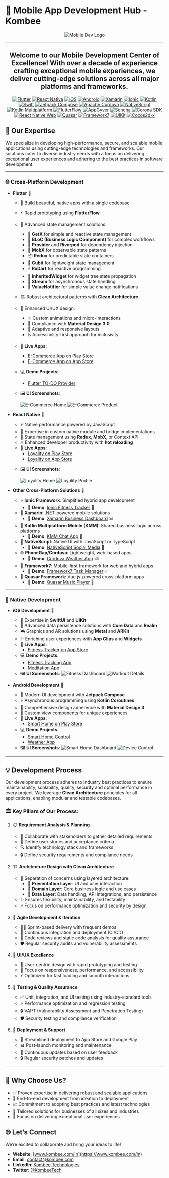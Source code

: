 # 📱 Mobile App Development Hub - Kombee

<div align="center">
  <img src="app devlopment cover image (1).jpg" alt="Mobile Dev Logo" />

---

## Welcome to our Mobile Development Center of Excellence! With over a decade of experience crafting exceptional mobile experiences, we deliver cutting-edge solutions across all major platforms and frameworks.

[![Flutter](https://img.shields.io/badge/Flutter-02569B?style=for-the-badge&logo=flutter&logoColor=white)](https://flutter.dev/)
[![React Native](https://img.shields.io/badge/React_Native-20232A?style=for-the-badge&logo=react&logoColor=61DAFB)](https://reactnative.dev/)
[![iOS](https://img.shields.io/badge/iOS-000000?style=for-the-badge&logo=ios&logoColor=white)](https://developer.apple.com/ios/)
[![Android](https://img.shields.io/badge/Android-3DDC84?style=for-the-badge&logo=android&logoColor=white)](https://developer.android.com/)
[![Xamarin](https://img.shields.io/badge/Xamarin-3498db?style=for-the-badge&logo=xamarin&logoColor=white)](https://dotnet.microsoft.com/apps/xamarin)
[![Ionic](https://img.shields.io/badge/Ionic-3880ff?style=for-the-badge&logo=ionic&logoColor=white)](https://ionicframework.com/)
[![Kotlin](https://img.shields.io/badge/Kotlin-7F52FF?style=for-the-badge&logo=kotlin&logoColor=white)](https://kotlinlang.org/)
[![Swift](https://img.shields.io/badge/Swift-F05138?style=for-the-badge&logo=swift&logoColor=white)](https://developer.apple.com/swift/)
[![Jetpack Compose](https://img.shields.io/badge/Jetpack_Compose-03DAC5?style=for-the-badge&logo=jetpack-compose&logoColor=white)](https://developer.android.com/jetpack/compose)
[![Apache Cordova](https://img.shields.io/badge/Apache_Cordova-E1E1E1?style=for-the-badge&logo=apache-cordova&logoColor=black)](https://cordova.apache.org/)
[![NativeScript](https://img.shields.io/badge/NativeScript-00A9D1?style=for-the-badge&logo=nativescript&logoColor=white)](https://nativescript.org/)
[![Kotlin Multiplatform](https://img.shields.io/badge/Kotlin_Multiplatform-0095D9?style=for-the-badge&logo=kotlin&logoColor=white)](https://kotlinlang.org/docs/multiplatform.html)
[![FlutterFlow](https://img.shields.io/badge/FlutterFlow-0960F0?style=for-the-badge&logo=flutter&logoColor=white)](https://flutterflow.io/)
[![AppGyver](https://img.shields.io/badge/AppGyver-00BFFF?style=for-the-badge&logo=appgyver&logoColor=white)](https://www.appgyver.com/)
[![Sencha](https://img.shields.io/badge/Sencha-0080FF?style=for-the-badge&logo=sencha&logoColor=white)](https://www.sencha.com/)
[![Corona SDK](https://img.shields.io/badge/Corona_SDK-000000?style=for-the-badge&logo=corona&logoColor=white)](https://coronalabs.com/)
[![React Native Web](https://img.shields.io/badge/React_Native_Web-000000?style=for-the-badge&logo=react&logoColor=61DAFB)](https://necolas.github.io/react-native-web/)
[![Quasar](https://img.shields.io/badge/Quasar-1976D2?style=for-the-badge&logo=quasar&logoColor=white)](https://quasar.dev/)
[![Framework7](https://img.shields.io/badge/Framework7-000000?style=for-the-badge&logo=framework7&logoColor=white)](https://framework7.io/)
[![UIKit](https://img.shields.io/badge/UIKit-000000?style=for-the-badge&logo=uikit&logoColor=white)](https://getuikit.com/)
[![Cocos2d-x](https://img.shields.io/badge/Cocos2d_x-4B8BF5?style=for-the-badge&logo=cocos2d&logoColor=white)](https://www.cocos.com/en/)

</div>

## 🚀 Our Expertise

We specialize in developing high-performance, secure, and scalable mobile applications using cutting-edge technologies and frameworks. Our solutions cater to diverse industry needs with a focus on delivering exceptional user experiences and adhering to the best practices in software development.

---

### 🌐 **Cross-Platform Development**

- **Flutter** 🚀

  - 🎨 Build beautiful, native apps with a single codebase
  - ⚡ Rapid prototyping using **FlutterFlow**
  - 🔄 Advanced state management solutions:
    - 🎯 **GetX** for simple and reactive state management
    - 🔄 **BLoC (Business Logic Component)** for complex workflows
    - 💉 **Provider** and **Riverpod** for dependency injection
    - 🔄 **MobX** for observable state patterns
    - 📦 **Redux** for predictable state containers
    - 🎯 **Cubit** for lightweight state management
    - ⚡ **RxDart** for reactive programming
    - 🔗 **InheritedWidget** for widget tree state propagation
    - 🌊 **Stream** for asynchronous state handling
    - 💫 **ValueNotifier** for simple value change notifications
  - 🏗️ Robust architectural patterns with **Clean Architecture**
  - 🎨 Enhanced UI/UX design:
    - ✨ Custom animations and micro-interactions
    - 🎨 Compliance with **Material Design 3.0**
    - 📱 Adaptive and responsive layouts
    - ♿ Accessibility-first approach for inclusivity
  - 📱 **Live Apps**:
    - [E-Commerce App on Play Store](https://play.google.com/store/apps/details?id=com.easternts.tamnhabhanu)
    - [E-Commerce App on App Store](https://apps.apple.com/in/app/bhanu/id6449945694)
  - 💻 **Demo Projects**:
    - [Flutter TO-DO Provider](https://github.com/MobileApp-Dev-Kombee/todo_app_provider)
    <!-- - [Flutter Social Media App](https://github.com/flutter/social-demo) -->
  - 🖼️ **UI Screenshots**:

    ![E-Commerce Home](image1.png)
    ![E-Commerce Product](image2.png)

- **React Native** 📱

  - ⚡ Native performance powered by JavaScript
  - 🔧 Expertise in custom native module and bridge implementations
  - 🔄 State management using **Redux**, **MobX**, or Context API
  - 🔥 Enhanced developer productivity with **hot reloading**
  - 📱 **Live Apps**:
    - [Loyality on Play Store](https://play.google.com/store/apps/details?id=com.birlaopusid.contractorportal&hl=en_IN)
    - [Loyality on App Store](https://apps.apple.com/in/app/birla-opus-id/id6476536889)
  <!-- - 💻 **Demo Projects**:
    - [Food Delivery App](https://github.com/react-native/food-delivery-demo)
    - [Task Management App](https://github.com/react-native/task-manager-demo) -->
  - 🖼️ **UI Screenshots**:
  
    ![Loyality Home](opus_home.png)
    ![Loyality Profile](opus_home.png)

- **Other Cross-Platform Solutions** 🔄
  - ⚡ **Ionic Framework**: Simplified hybrid app development
    - 🌟 **Demo**: [Ionic Fitness Tracker](https://ionic-fitness-demo.com) 💪
  - 🔷 **Xamarin**: .NET-powered mobile solutions
    - 🌟 **Demo**: [Xamarin Business Dashboard](https://xamarin-dashboard-demo.com) 📊
  - 🔵 **Kotlin Multiplatform Mobile (KMM)**: Shared business logic across platforms
    - 🌟 **Demo**: [KMM Chat App](https://kmm-chat-demo.com) 💬
  - 📱 **NativeScript**: Native UI with JavaScript or TypeScript
    - 🌟 **Demo**: [NativeScript Social Media](https://nativescript-social-demo.com) 🤳
  - 🌐 **PhoneGap/Cordova**: Lightweight, web-based apps
    - 🌟 **Demo**: [Cordova Weather App](https://cordova-weather-demo.com) ⛅
  - 📱 **Framework7**: Mobile-first framework for web and hybrid apps
    - 🌟 **Demo**: [Framework7 Task Manager](https://framework7-tasks-demo.com) ✅
  - 🎯 **Quasar Framework**: Vue.js-powered cross-platform apps
    - 🌟 **Demo**: [Quasar Music Player](https://quasar-music-demo.com) 🎵

---

### 📱 **Native Development**

- **iOS Development** 🍎

  - 🎨 Expertise in **SwiftUI** and **UIKit**
  - 💾 Advanced data persistence solutions with **Core Data** and **Realm**
  - 🎮 Graphics and AR solutions using **Metal** and **ARKit**
  - ✨ Enriching user experiences with **App Clips** and **Widgets**
  - 📱 **Live Apps**:
    - [Fitness Tracker on App Store](https://apps.apple.com/app/ios-fitness/id135792468)
  - 💻 **Demo Projects**:
    - [Fitness Tracking App](https://github.com/ios/fitness-demo)
    - [Meditation App](https://github.com/ios/meditation-demo)
  - 🖼️ **UI Screenshots**:
    ![Fitness Dashboard](https://example.com/ios-fitness.png)
    ![Workout Details](https://example.com/ios-workout.png)

- **Android Development** 🤖
  - 🎨 Modern UI development with **Jetpack Compose**
  - ⚡ Asynchronous programming using **Kotlin Coroutines**
  - 🎨 Comprehensive design adherence with **Material Design 3**
  - 🔧 Custom view components for unique experiences
  - 📱 **Live Apps**:
    - [Smart Home on Play Store](https://play.google.com/store/apps/details?id=com.android.smarthome)
  - 💻 **Demo Projects**:
    - [Smart Home Control](https://github.com/android/smarthome-demo)
    - [Weather App](https://github.com/android/weather-demo)
  - 🖼️ **UI Screenshots**:
    ![Smart Home Dashboard](https://example.com/android-smarthome.png)
    ![Device Control](https://example.com/android-devices.png)

---

## 💡 **Development Process**

Our development process adheres to industry best practices to ensure maintainability, scalability, quality, security and optimal performance in every project. We leverage **Clean Architecture** principles for all applications, enabling modular and testable codebases.

### 🏛️ Key Pillars of Our Process:

1. 📋 **Requirement Analysis & Planning**

   - 🤝 Collaborate with stakeholders to gather detailed requirements
   - 📝 Define user stories and acceptance criteria
   - 🔍 Identify technology stack and frameworks
   - 🔒 Define security requirements and compliance needs

2. 🏗️ **Architecture Design with Clean Architecture**

   - 🔄 Separation of concerns using layered architecture:
     - 🎨 **Presentation Layer**: UI and user interaction
     - 🧠 **Domain Layer**: Core business logic and use cases
     - 💾 **Data Layer**: Data handling, API integrations, and persistence
   - ✨ Ensures flexibility, maintainability, and testability
   - ⚡ Focus on performance optimization and security by design

3. 🔄 **Agile Development & Iteration**

   - 🏃‍♂️ Sprint-based delivery with frequent demos
   - 🔄 Continuous integration and deployment (CI/CD)
   - 👀 Code reviews and static code analysis for quality assurance
   - 🛡️ Regular security audits and vulnerability assessments

4. 🎨 **UI/UX Excellence**

   - 👥 User-centric design with rapid prototyping and testing
   - 📱 Focus on responsiveness, performance, and accessibility
   - ⚡ Optimized for fast loading and smooth interactions

5. 🧪 **Testing & Quality Assurance**

   - ✅ Unit, integration, and UI testing using industry-standard tools
   - ⚡ Performance optimization and regression testing
   - 🔒 VAPT (Vulnerability Assessment and Penetration Testing)
   - 🛡️ Security testing and compliance verification

6. 🚀 **Deployment & Support**
   - 📲 Streamlined deployment to App Store and Google Play
   - 📊 Post-launch monitoring and maintenance
   - 🔄 Continuous updates based on user feedback
   - 🔒 Regular security patches and updates

---

## 🌟 **Why Choose Us?**

- ✅ Proven expertise in delivering robust and scalable applications
- 🔄 End-to-end development from ideation to deployment
- 📈 Commitment to adopting best practices and latest technologies
- 🎯 Tailored solutions for businesses of all sizes and industries
- 🎨 Focus on delivering exceptional user experiences

## 🌐 **Let’s Connect**

We’re excited to collaborate and bring your ideas to life!

- **Website**: [www.kombee.com/in](https://www.kombee.com/in)
- **Email**: contact@kombee.com
- **LinkedIn**: [Kombee Technologies](https://in.linkedin.com/company/kombee-global)
- **Twitter**: [@KombeeTech](https://twitter.com/KombeeTech)
